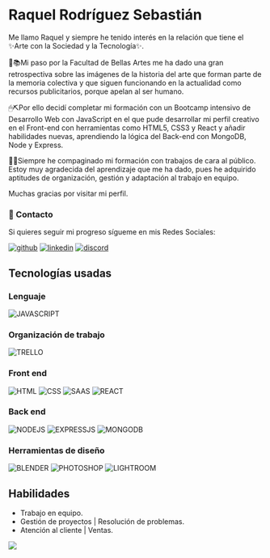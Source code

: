 # Raquel Rodríguez Sebastián

Me llamo Raquel y siempre he tenido interés en la relación que tiene el ✨Arte con la Sociedad y la Tecnología✨. 

🎨📚Mi paso por la Facultad de Bellas Artes me ha dado una gran retrospectiva sobre las imágenes de la historia del arte que forman parte de la memoria colectiva y que siguen funcionando en la actualidad como recursos publicitarios, porque apelan al ser humano.

🖱⛏Por ello decidí completar mi formación con un Bootcamp intensivo de Desarrollo Web con JavaScript en el que pude desarrollar mi perfil creativo en el Front-end con herramientas como HTML5, CSS3 y React y añadir habilidades nuevas, aprendiendo la lógica del Back-end con MongoDB, Node y Express.

📌📌Siempre he compaginado mi formación con trabajos de cara al público. Estoy muy agradecida del aprendizaje que me ha dado, pues he adquirido aptitudes de organización, gestión y adaptación al trabajo en equipo. 

Muchas gracias por visitar mi perfil.

### 💌 Contacto
Si quieres seguir mi progreso sígueme en mis Redes Sociales:

[![github](https://img.shields.io/static/v1?label=&message=github&color=171515&logo=github&logoColor=white&style=for-the-badge)](https://github.com/raquelguez)
[![linkedin](https://img.shields.io/static/v1?label=&message=linkedin&color=0e76a8&logo=linkedin&logoColor=white&style=for-the-badge)](https://www.linkedin.com/in/raquelrodríguezsebastián/)
[![discord](https://img.shields.io/badge/Discord-7289DA?style=for-the-badge&logo=discord&logoColor=white)](https://discord.com/channels/RaquelRodríguez#7208)

## Tecnologías usadas
### Lenguaje
![JAVASCRIPT](https://img.shields.io/badge/JavaScript-323330?style=for-the-badge&logo=javascript&logoColor=F7DF1E)
### Organización de trabajo
![TRELLO](https://img.shields.io/badge/Trello-0052CC?style=for-the-badge&logo=trello&logoColor=white)
### Front end
![HTML](https://img.shields.io/badge/HTML5-E34F26?style=for-the-badge&logo=html5&logoColor=white)
![CSS](https://img.shields.io/badge/CSS3-1572B6?style=for-the-badge&logo=css3&logoColor=white)
![SAAS](https://img.shields.io/badge/Sass-CC6699?style=for-the-badge&logo=sass&logoColor=white)
![REACT](https://img.shields.io/badge/React-20232A?style=for-the-badge&logo=react&logoColor=61DAFB)
### Back end
![NODEJS](https://img.shields.io/badge/Node.js-43853D?style=for-the-badge&logo=node.js&logoColor=white)
![EXPRESSJS](https://img.shields.io/badge/Express.js-404D59?style=for-the-badge)
![MONGODB](https://img.shields.io/badge/MongoDB-4EA94B?style=for-the-badge&logo=mongodb&logoColor=white)
### Herramientas de diseño
![BLENDER](https://img.shields.io/badge/blender-%23F5792A.svg?style=for-the-badge&logo=blender&logoColor=white)
![PHOTOSHOP](https://img.shields.io/badge/Adobe%20Photoshop-31A8FF?style=for-the-badge&logo=Adobe%20Photoshop&logoColor=black)
![LIGHTROOM](https://img.shields.io/badge/Adobe%20Lightroom-31A8FF?style=for-the-badge&logo=Adobe%20Lightroom&logoColor=white)
## Habilidades
- Trabajo en equipo.
- Gestión de proyectos | Resolución de problemas.
- Atención al cliente | Ventas.

![](https://i.pinimg.com/564x/b9/40/fd/b940fda6a6097b1cdf56c91a5862c880.jpg)

